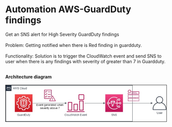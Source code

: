 # Automation AWS-GuardDuty findings 
Get an SNS alert for High Severity GuardDuty findings<br><br>
Problem: Getting notified when there is Red finding in guardduty.
<BR><br>
Functionality: Solution is to trigger the CloudWatch event and send SNS to user when there is any findings with severity of greater than 7 in Guardduty.
<br><br>

<b>Architecture diagram</B><br><br>
<img src="https://github.com/gitenmitra/AWS/blob/main/GuardDutty.jpg?raw=true" alt="Architecture diagram" border="1">
